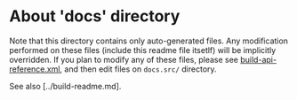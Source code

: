 About 'docs' directory
==================

Note that this directory contains only auto-generated files. Any modification 
performed on these files (include this readme file itsetlf) will be implicitly 
overridden. If you plan to modify any of these files, please see 
[build-api-reference.xml](./build-api-reference.xml), and then edit files on 
`docs.src/` directory.

See also [../build-readme.md].

